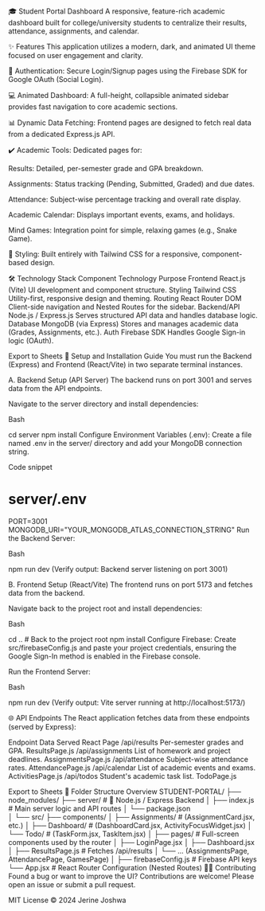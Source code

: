 🎓 Student Portal Dashboard
A responsive, feature-rich academic dashboard built for college/university students to centralize their results, attendance, assignments, and calendar.

✨ Features
This application utilizes a modern, dark, and animated UI theme focused on user engagement and clarity.

🔐 Authentication: Secure Login/Signup pages using the Firebase SDK for Google OAuth (Social Login).

💻 Animated Dashboard: A full-height, collapsible animated sidebar provides fast navigation to core academic sections.

📊 Dynamic Data Fetching: Frontend pages are designed to fetch real data from a dedicated Express.js API.

✔️ Academic Tools: Dedicated pages for:

Results: Detailed, per-semester grade and GPA breakdown.

Assignments: Status tracking (Pending, Submitted, Graded) and due dates.

Attendance: Subject-wise percentage tracking and overall rate display.

Academic Calendar: Displays important events, exams, and holidays.

Mind Games: Integration point for simple, relaxing games (e.g., Snake Game).

🎨 Styling: Built entirely with Tailwind CSS for a responsive, component-based design.

🛠️ Technology Stack
Component	Technology	Purpose
Frontend	React.js (Vite)	UI development and component structure.
Styling	Tailwind CSS	Utility-first, responsive design and theming.
Routing	React Router DOM	Client-side navigation and Nested Routes for the sidebar.
Backend/API	Node.js / Express.js	Serves structured API data and handles database logic.
Database	MongoDB (via Express)	Stores and manages academic data (Grades, Assignments, etc.).
Auth	Firebase SDK	Handles Google Sign-in logic (OAuth).

Export to Sheets
🚀 Setup and Installation Guide
You must run the Backend (Express) and Frontend (React/Vite) in two separate terminal instances.

A. Backend Setup (API Server)
The backend runs on port 3001 and serves data from the API endpoints.

Navigate to the server directory and install dependencies:

Bash

cd server
npm install
Configure Environment Variables (.env):
Create a file named .env in the server/ directory and add your MongoDB connection string.

Code snippet

# server/.env
PORT=3001
MONGODB_URI="YOUR_MONGODB_ATLAS_CONNECTION_STRING" 
Run the Backend Server:

Bash

npm run dev
(Verify output: Backend server listening on port 3001)

B. Frontend Setup (React/Vite)
The frontend runs on port 5173 and fetches data from the backend.

Navigate back to the project root and install dependencies:

Bash

cd .. # Back to the project root
npm install
Configure Firebase:
Create src/firebaseConfig.js and paste your project credentials, ensuring the Google Sign-In method is enabled in the Firebase console.

Run the Frontend Server:

Bash

npm run dev
(Verify output: Vite server running at http://localhost:5173/)

🌐 API Endpoints
The React application fetches data from these endpoints (served by Express):

Endpoint	Data Served	React Page
/api/results	Per-semester grades and GPA.	ResultsPage.js
/api/assignments	List of homework and project deadlines.	AssignmentsPage.js
/api/attendance	Subject-wise attendance rates.	AttendancePage.js
/api/calendar	List of academic events and exams.	ActivitiesPage.js
/api/todos	Student's academic task list.	TodoPage.js

Export to Sheets
📂 Folder Structure Overview
STUDENT-PORTAL/
├── node_modules/
├── server/                    # 🔑 Node.js / Express Backend
│   ├── index.js               # Main server logic and API routes
│   └── package.json           
│
└── src/
    ├── components/
    │   ├── Assignments/         # (AssignmentCard.jsx, etc.)
    │   ├── Dashboard/           # (DashboardCard.jsx, ActivityFocusWidget.jsx)
    │   └── Todo/                # (TaskForm.jsx, TaskItem.jsx)
    │
    ├── pages/                   # Full-screen components used by the router
    │   ├── LoginPage.jsx
    │   ├── Dashboard.jsx
    │   ├── ResultsPage.js       # Fetches /api/results
    │   └── ... (AssignmentsPage, AttendancePage, GamesPage)
    │
    ├── firebaseConfig.js        # Firebase API keys
    └── App.jsx                  # React Router Configuration (Nested Routes)
🧑‍💻 Contributing
Found a bug or want to improve the UI? Contributions are welcome! Please open an issue or submit a pull request.

MIT License © 2024 Jerine Joshwa
